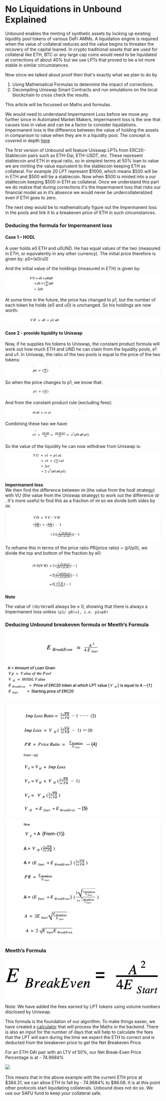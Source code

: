 # No Liquidations in Unbound Explained

Unbound enables the minting of synthetic assets by locking up existing liquidity pool tokens of various DeFi AMMs. A liquidation engine is required when the value of collateral reduces and the value begins to threaten the recovery of the capital loaned. In crypto traditional assets that are used for collateral like ETH, BTC or any large cap coins would need to be liquidated at corrections of about 40% but we use LPTs that proved to be a lot more stable in similar circumstances.   


Now since we talked about proof then that's exactly what we plan to do by   


1. Using Mathematical Formulas to determine the impact of corrections.  
2. Decompiling Uniswap Smart Contracts and run simulations on the local blockchain to cross check the results. 

This article will be focussed on Maths and formulas.   


We would need to understand Impermanent Loss before we move any further since in Automated Market Makers, Impermanent loss is the one that causes loss in value and can be a factor to consider liquidations. Impermanent loss is the difference between the value of holding the assets in comparison to value when they are in a liquidity pool. The concept is covered in depth [here](https://pintail.medium.com/uniswap-a-good-deal-for-liquidity-providers-104c0b6816f2)   


The first version of Unbound will feature Uniswap LPTs from ERC20-Stablecoin pairs such as ETH-Dai, ETH-USDT, etc. These represent stablecoin and ETH in equal ratio, so in simplest terms at 50% loan to value we are minting the value equivalent to the stablecoin keeping ETH as collateral. For example 20 LPT represent $1000, which means $500 will be in ETH and $500 will be a stablecoin. Now when $500 is minted into a our stablecoin keeping $500 in ETH as collateral. Once we understand this part  we do realize that during corrections it's the Impermanent loss  that risks our financial model as in it’s absence we would never be undercollateralized even if ETH goes to zero.   


The next step would be to mathematically figure out the Impermanent loss  in the pools and link it to a breakeven price of ETH in such circumstances.   
  
  
  
  
  
  


### Deducing the formula for Impermanent loss 

#### Case 1 – HODL

A user holds e0 ETH and u0UND. He has equal values of the two \(measured in ETH, or equivalently in any other currency\). The initial price therefore is given by: p0=\(e0/u0\) 

And the initial value of the holdings \(measured in ETH\) is given by:

![](.gitbook/assets/screenshot-2020-11-08-at-5.48.58-pm.png)

At some time in the future, the price has changed to p1, but the number of each token he holds \(e0 and u0\) is unchanged. So his holdings are now worth:

![](.gitbook/assets/screenshot-2020-11-08-at-5.49.07-pm.png)

#### Case 2 - provide liquidity to Uniswap

Now, if he supplies his tokens to Uniswap, the constant product formula will work out how much ETH and UND he can claim from the liquidity pools, e1 and u1. In Uniswap, the ratio of the two pools is equal to the price of the two tokens:

![](.gitbook/assets/screenshot-2020-11-08-at-5.50.21-pm.png)

So when the price changes to p1, we know that:

![](.gitbook/assets/screenshot-2020-11-08-at-5.53.52-pm.png)

And from the constant product rule \(excluding fees\):

![](.gitbook/assets/screenshot-2020-11-08-at-5.50.41-pm.png)

Combining these two we have:

![](.gitbook/assets/screenshot-2020-11-08-at-5.51.01-pm.png)

So the value of the liquidity he can now withdraw from Uniswap is:

![](.gitbook/assets/screenshot-2020-11-08-at-5.51.09-pm.png)

  
**Impermanent loss**  
We then find the difference between _`VH`_ \(the value from the hodl strategy\) with VU \(the value from the Uniswap strategy\) to work out the difference _`VD`_ . It's more useful to find this as a fraction of _`VH`_ so we divide both sides by _`VH`_.

![](.gitbook/assets/screenshot-2020-11-08-at-5.58.00-pm.png)

To reframe this in terms of the price ratio PR\(price ratio\) = \(p1/p0\), we divide the top and bottom of the fraction by e0:

![](.gitbook/assets/screenshot-2020-11-08-at-5.58.09-pm.png)

**Note**

The value of `(VD/VH)`will always be ≤ 0, showing that there is always a Impermanent loss  unless `(p1/ p0)=1, i.e. p1=p0)`

### Deducing Unbound breakeven formula or Meeth’s Formula

![](.gitbook/assets/screenshot-2020-11-07-at-2.29.59-pm.png)

![](.gitbook/assets/screenshot-2020-11-07-at-8.00.08-pm.png)

![](.gitbook/assets/screenshot-2020-11-07-at-8.00.20-pm.png)

### Meeth’s Formula

![](.gitbook/assets/screenshot-2020-11-07-at-2.25.36-pm.png)

Note: We have added the fees earned by LPT tokens using volume numbers disclosed by Uniswap.

This formula is the foundation of our algorithm. To make things easier, we have created a [calculator](https://app.unbound.finance/calculator) that will process the Maths in the backend. There is also an input for the number of days that will help to calculate the fees that the LPT will earn during the time we expect the ETH to correct and is deducted from the breakeven price to get the Net Breakeven Price. 

For an ETH-DAI pair with an LTV of 50%, our Net Break-Even Price Percentage is at - 74.9684%  


![](https://lh6.googleusercontent.com/Qu_F8NYmEugbpy72slVzR0hQDgoID_KfTsoua0GKK0Ikgg6PzxpOA4lwGA78cAYmyps9KJIFaAF-1cSswui0es69el9s_G90lF7_CEcWp9V9tlIIFCHR8Jm9DsMB6wq6yhkPOXtF)

This means that in the above example with the current ETH price at $384.31, we can allow ETH to fall by - 74.9684% to $96.08. It is at this point other protocols start liquidating collaterals. Unbound does not do so. We use our SAFU fund to keep your collateral safe.  
  
  
  
  
  
  


